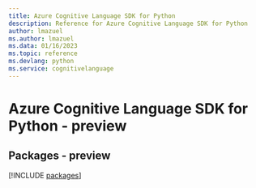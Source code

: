 ```yaml
---
title: Azure Cognitive Language SDK for Python
description: Reference for Azure Cognitive Language SDK for Python
author: lmazuel
ms.author: lmazuel
ms.data: 01/16/2023
ms.topic: reference
ms.devlang: python
ms.service: cognitivelanguage
---
```

# Azure Cognitive Language SDK for Python - preview
## Packages - preview
[!INCLUDE [packages](cognitive-language-index.md)]